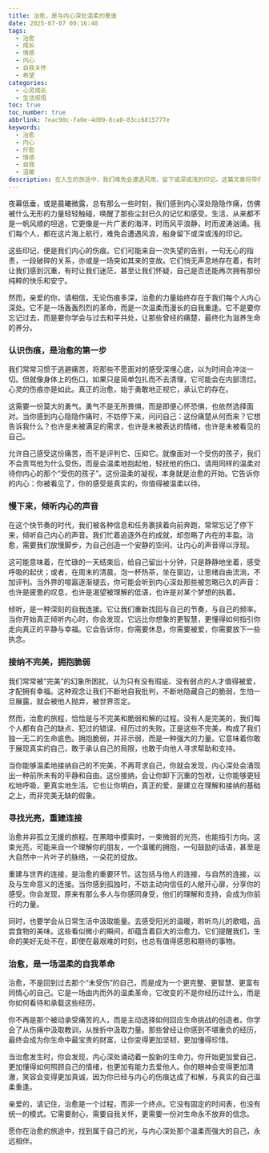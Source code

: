 ```yaml
---
title: 治愈，是与内心深处温柔的重逢
date: 2025-07-07 00:16:48
tags:
  - 治愈
  - 成长
  - 情感
  - 内心
  - 自我关怀
  - 希望
categories:
  - 心灵成长
  - 生活感悟
toc: true
toc_number: true
abbrlink: 7eac90c-fa0e-4d09-8ca0-83cc6815777e
keywords:
  - 治愈
  - 内心
  - 疗愈
  - 情感
  - 自我
  - 温暖
description: 在人生的旅途中，我们难免会遭遇风雨，留下或深或浅的印记。这篇文章将带你走进治愈的温柔世界，探讨如何与内心的伤痕对话，如何慢下来倾听自我，接纳不完美，并最终在爱与连接中，完成一场与自我深处的温柔重逢。这是一段关于勇气、接纳与重生的心灵旅程，愿它能为你带来一丝温暖与力量。
---
```


夜幕低垂，或是晨曦微露，总有那么一些时刻，我们感到内心深处隐隐作痛，仿佛被什么无形的力量轻轻触碰，唤醒了那些尘封已久的记忆和感受。生活，从来都不是一帆风顺的坦途，它更像是一片广袤的海洋，时而风平浪静，时而波涛汹涌。我们每个人，都在这片海上航行，难免会遭遇风浪，船身留下或深或浅的印记。

这些印记，便是我们内心的伤痕。它们可能来自一次失望的告别，一句无心的指责，一段破碎的关系，亦或是一场突如其来的变故。它们悄无声息地存在着，有时让我们感到沉重，有时让我们迷茫，甚至让我们怀疑，自己是否还能再次拥有那份纯粹的快乐和安宁。

然而，亲爱的你，请相信，无论伤痕多深，治愈的力量始终存在于我们每个人内心深处。它不是一场轰轰烈烈的革命，而是一次温柔而漫长的自我重逢。它不是要你忘记过去，而是要你学会与过去和平共处，让那些曾经的痛楚，最终化为滋养生命的养分。

### 认识伤痕，是治愈的第一步

我们常常习惯于逃避痛苦，将那些不愿面对的感受深埋心底，以为时间会冲淡一切。但就像身体上的伤口，如果只是简单包扎而不去清理，它可能会在内部溃烂。心灵的伤痕亦是如此。真正的治愈，始于勇敢地正视它，承认它的存在。

这需要一份莫大的勇气。勇气不是无所畏惧，而是即便心怀恐惧，也依然选择面对。当你感到内心隐隐作痛时，不妨停下来，问问自己：这份痛楚从何而来？它想告诉我什么？也许是未被满足的需求，也许是未被表达的情绪，也许是未被看见的自己。

允许自己感受这份痛苦，而不是评判它、压抑它。就像面对一个受伤的孩子，我们不会责骂他为什么受伤，而是会温柔地抱起他，轻抚他的伤口。请用同样的温柔对待你内心的那个“受伤的孩子”。这份温柔的凝视，本身就是治愈的开始。它告诉你的内心：你被看见了，你的感受是真实的，你值得被温柔以待。

### 慢下来，倾听内心的声音

在这个快节奏的时代，我们被各种信息和任务裹挟着向前奔跑，常常忘记了停下来，倾听自己内心的声音。我们忙着追逐外在的成就，却忽略了内在的丰盈。治愈，需要我们放慢脚步，为自己创造一个安静的空间，让内心的声音得以浮现。

这可能意味着，在忙碌的一天结束后，给自己留出十分钟，只是静静地坐着，感受呼吸的起伏；或者，在周末的清晨，泡一杯热茶，坐在窗边，让思绪自由流淌，不加评判。当外界的喧嚣逐渐褪去，你可能会听到内心深处那些被忽略已久的声音：也许是疲惫的叹息，也许是渴望被理解的低语，也许是对某个梦想的执着。

倾听，是一种深刻的自我连接。它让我们重新找回与自己的节奏，与自己的频率。当你开始真正倾听内心时，你会发现，它远比你想象的更智慧，更懂得如何指引你走向真正的平静与幸福。它会告诉你，你需要休息，你需要被爱，你需要放下一些执念。

### 接纳不完美，拥抱脆弱

我们常常被“完美”的幻象所困扰，认为只有没有瑕疵、没有弱点的人才值得被爱，才配拥有幸福。这种观念让我们不断地自我批判，不断地隐藏自己的脆弱，生怕一旦展露，就会被他人抛弃，被世界否定。

然而，治愈的旅程，恰恰是与不完美和脆弱和解的过程。没有人是完美的，我们每个人都有自己的缺点、犯过的错误、经历过的失败。正是这些不完美，构成了我们独一无二的生命底色。拥抱脆弱，并非示弱，而是一种强大的力量。它意味着你敢于展现真实的自己，敢于承认自己的局限，也敢于向他人寻求帮助和支持。

当你能够温柔地接纳自己的不完美，不再苛求自己，你就会发现，内心深处会涌现出一种前所未有的平静和自由。这份接纳，会让你卸下沉重的包袱，让你能够更轻松地呼吸，更真实地生活。它也让你明白，真正的爱，是建立在理解和接纳的基础之上，而非完美无缺的假象。

### 寻找光亮，重建连接

治愈并非孤立无援的旅程。在黑暗中摸索时，一束微弱的光亮，也能指引方向。这束光亮，可能来自一个理解你的朋友，一个温暖的拥抱，一句鼓励的话语，甚至是大自然中一片叶子的脉络，一朵花的绽放。

重建与世界的连接，是治愈的重要环节。这包括与他人的连接，与自然的连接，以及与生命意义的连接。当你感到孤独时，不妨主动向信任的人敞开心扉，分享你的感受。你会发现，原来有那么多人与你感同身受，他们的理解和支持，会成为你前行的力量。

同时，也要学会从日常生活中汲取能量。去感受阳光的温暖，聆听鸟儿的歌唱，品尝食物的美味。这些看似微小的瞬间，却蕴含着巨大的治愈力。它们提醒我们，生命的美好无处不在，即使在最艰难的时刻，也总有值得感恩和期待的事物。

### 治愈，是一场温柔的自我革命

治愈，不是回到过去那个“未受伤”的自己，而是成为一个更完整、更智慧、更富有同情心的自己。它是一场由内而外的温柔革命，它改变的不是你经历过什么，而是你如何看待和承载这些经历。

你不再是那个被动承受痛苦的人，而是主动选择如何回应生命挑战的创造者。你学会了从伤痛中汲取教训，从挫折中汲取力量。那些曾经让你感到不堪重负的经历，最终会成为你生命中最宝贵的财富，让你变得更加坚韧，更加懂得珍惜。

当治愈发生时，你会发现，内心深处涌动着一股新的生命力。你开始更加爱自己，更加懂得如何照顾自己的情绪，也更加有能力去爱他人。你的眼神会变得更加清澈，笑容会变得更加真诚，因为你已经与内心的伤痕达成了和解，与真实的自己温柔重逢。

亲爱的，请记住，治愈是一个过程，而非一个终点。它没有固定的时间表，也没有统一的模式。它需要耐心，需要自我关怀，更需要一份对生命永不放弃的信念。

愿你在治愈的旅途中，找到属于自己的光，与内心深处那个温柔而强大的自己，永远相伴。